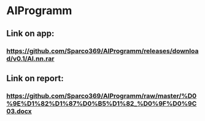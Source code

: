 # AIProgramm

## Link on app:
### https://github.com/Sparco369/AIProgramm/releases/download/v0.1/AI.nn.rar

## Link on report:
### https://github.com/Sparco369/AIProgramm/raw/master/%D0%9E%D1%82%D1%87%D0%B5%D1%82_%D0%9F%D0%9C03.docx
